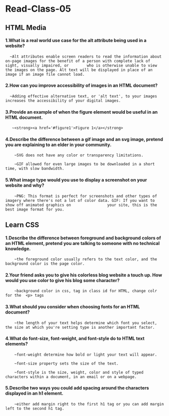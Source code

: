 # Read-Class-05

## HTML Media 

#### 1.What is a real world use case for the alt attribute being used in a website?

      ~Alt attributes enable screen readers to read the information about on-page images for the benefit of a person with complete lack of sight, visually impaired, or        who is otherwise unable to view the images on the page. Alt text will be displayed in place of an image if an image file cannot load.
    
#### 2.How can you improve accessibility of images in an HTML document?

      ~Adding effective alternative text, or 'alt text', to your images increases the accessibility of your digital images.

 #### 3.Provide an example of when the figure element would be useful in an HTML document.
 
       ~<strong><a href='#figure1'>Figure 1</a></strong>
 
 #### 4.Describe the difference between a gif image and an svg image, pretend you are explaining to an elder in your community.
 
        ~SVG does not have any color or transparency limitations.
        
        ~GIF allowed for even large images to be downloaded in a short time, with slow bandwidth.
        
        
#### 5.What image type would you use to display a screenshot on your website and why?

        ~PNG: This format is perfect for screenshots and other types of imagery where there's not a lot of color data. GIF: If you want to show off animated graphics on                your site, this is the best image format for you.
        
## Learn CSS

#### 1.Describe the difference between foreground and background colors of an HTML element, pretend you are talking to someone with no technical knowledge.

        ~the foreground color usually refers to the text color, and the background color is the page color.
        
#### 2.Your friend asks you to give his colorless blog website a touch up. How would you use color to give his blog some character?

        ~background color in css, tag in class id for HTML, change colr for the  <p> tags 
        
#### 3.What should you consider when choosing fonts for an HTML document?

        ~the length of your text helps determine which font you select, the size at which you're setting type is another important factor.
        
#### 4.What do font-size, font-weight, and font-style do to HTML text elements?

        ~font-weight determine how bold or light your text will appear.
        
        ~font-size property sets the size of the text.
        
        ~font-style is the size, weight, color and style of typed characters within a document, in an email or on a webpage.
        
#### 5.Describe two ways you could add spacing around the characters displayed in an h1 element.

        ~either add margin right to the first h1 tag or you can add margin left to the second h1 tag.
